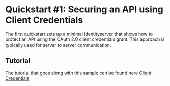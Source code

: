 # Quickstart #1: Securing an API using Client Credentials

The first quickstart sets up a minimal identityserver that shows how to protect an API using the OAuth 2.0 client credentials grant.
This approach is typically used for server to server communication.

## Tutorial

The tutorial that goes along with this sample can be found here [Client Credentials](http://docs.identityserver.io/en/release/quickstarts/1_client_credentials.html)


